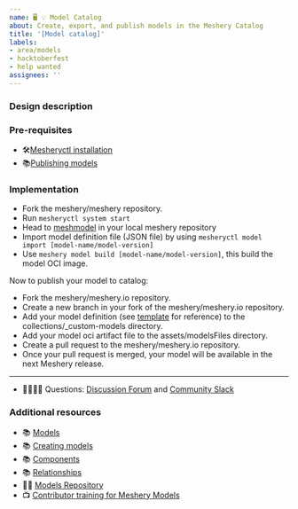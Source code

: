 ```yaml
---
name: 🖥 💡 Model Catalog
about: Create, export, and publish models in the Meshery Catalog
title: '[Model catalog]'
labels: 
- area/models
- hacktoberfest
- help wanted
assignees: ''
---
```

### Design description
<!-- A brief description of the design -->

### Pre-requisites
<!-- Add Pre-requisites -->
- 🛠️[Mesheryctl installation](https://docs.meshery.io/installation/mesheryctl)
- 📚[Publishing models](https://meshery.io/catalog/models#:~:text=%C3%97-,Publish%20Your%20Own%20Model,-Using%20Meshery%27s%20Registry)

### Implementation
<!-- Add your model publishing instructions -->
- Fork the meshery/meshery repository.
- Run `mesheryctl system start`
- Head to [meshmodel](https://github.com/meshery/meshery/tree/master/server/meshmodel) in your local meshery repository
- Import model definition file (JSON file) by using `mesheryctl model import [model-name/model-version]`
- Use `meshery model build [model-name/model-version]`, this build the model OCI image.

Now to publish your model to catalog:
- Fork the meshery/meshery.io repository.
- Create a new branch in your fork of the meshery/meshery.io repository.
- Add your model definition (see [template](https://github.com/meshery/meshery.io/blob/master/collections/_custom-models/_custom-model-definition-template.md) for reference) to the collections/_custom-models directory.
- Add your model oci artifact file to the assets/modelsFiles directory.
- Create a pull request to the meshery/meshery.io repository.
- Once your pull request is merged, your model will be available in the next Meshery release.

---
- 🙋🏾🙋🏼 Questions: [Discussion Forum](https://meshery.io/community#community-forums) and [Community Slack](https://slack.meshery.io)

### Additional resources

- 📚 [Models](https://docs.meshery.io/concepts/logical/models)
- 📚 [Creating models](https://docs.meshery.io/guides/configuration-management/creating-models#create-models)
- 📚 [Components](https://docs.meshery.io/concepts/logical/components)
- 📚 [Relationships](https://docs.meshery.io/concepts/logical/relationships)
- 👨‍💻 [Models Repository](https://github.com/meshery/meshery/tree/master/server/meshmodel)
- 📺 [Contributor training for Meshery Models](https://www.youtube.com/watch?v=K2gmdIlGXNo&t=82s)
